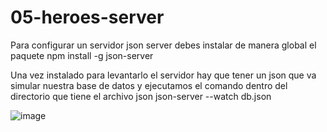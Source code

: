 # 05-heroes-server
 
Para configurar un servidor json server debes instalar de manera global el paquete
npm install -g json-server

Una vez instalado para levantarlo el servidor hay que tener un json que va simular nuestra base de datos y ejecutamos el comando dentro del directorio que tiene el archivo json
json-server --watch db.json

![image](https://user-images.githubusercontent.com/10782819/151590530-0f5b4d49-cf36-448b-9da0-6bf188cd2552.png)
